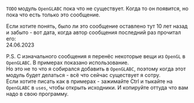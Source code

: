 


`TODO` модуль `OpenGLABC` пока что не существует. Когда то он появится, но пока что есть только это сообщение.

Если хотите понять, было ли это сообщение оставлено тут 10 лет назад и забыто - вот дата, когда автор сообщения последний раз прочитал его:\
24.06.2023

P.S. С изначального сообщения я перенёс некоторые вещи из `OpenGL` в `OpenGLABC`. В примерах показано использование.\
Но это не то что я собирался добавить в `OpenGLABC`, поэтому когда этот модуль будет делаться - всё что сейчас существует я сотру.\
Если хотите писать как в примерах - зажимайте Ctrl и тыкайте на `OpenGLABC` в `uses`, чтобы открыть исходники. И копируйте оттуда что вам надо в свою программу.


